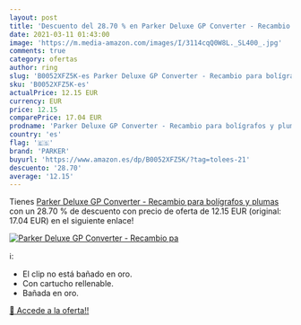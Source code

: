 ```yaml
---
layout: post
title: 'Descuento del 28.70 % en Parker Deluxe GP Converter - Recambio pa'
date: 2021-03-11 01:43:00
image: 'https://m.media-amazon.com/images/I/3114cqQ0W8L._SL400_.jpg'
comments: true
category: ofertas
author: ring
slug: 'B0052XFZ5K-es Parker Deluxe GP Converter - Recambio para bolígrafos y...'
sku: 'B0052XFZ5K-es'
actualPrice: 12.15 EUR
currency: EUR
price: 12.15
comparePrice: 17.04 EUR
prodname: 'Parker Deluxe GP Converter - Recambio para bolígrafos y plumas'
country: 'es'
flag: '🇪🇸'
brand: 'PARKER'
buyurl: 'https://www.amazon.es/dp/B0052XFZ5K/?tag=tolees-21'
descuento: '28.70'
average: '12.15'
---
```


Tienes [Parker Deluxe GP Converter - Recambio para bolígrafos y plumas](https://www.amazon.es/dp/B0052XFZ5K/?tag=tolees-21) con un 28.70 % de descuento con precio de oferta de 12.15 EUR (original: 17.04 EUR) en el siguiente enlace!

[![Parker Deluxe GP Converter - Recambio pa](https://m.media-amazon.com/images/I/3114cqQ0W8L._SL400_.jpg)](https://www.amazon.es/dp/B0052XFZ5K/?tag=tolees-21)

ℹ️:

- El clip no está bañado en oro.
- Con cartucho rellenable.
- Bañada en oro.

[🛒 Accede a la oferta!!](https://www.amazon.es/dp/B0052XFZ5K/?tag=tolees-21)

